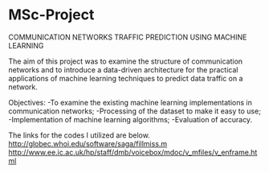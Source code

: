 # MSc-Project
COMMUNICATION NETWORKS TRAFFIC PREDICTION USING MACHINE LEARNING

The aim of this project was to examine the structure of communication networks and to introduce a data-driven architecture for the practical applications of machine learning techniques to predict data traffic on a network. 

Objectives:
-To examine the existing machine learning implementations in communication networks;
-Processing of the dataset to make it easy to use; 
-Implementation of machine learning algorithms;
-Evaluation of accuracy.

The links for the codes I utilized are below.
http://globec.whoi.edu/software/saga/fillmiss.m
http://www.ee.ic.ac.uk/hp/staff/dmb/voicebox/mdoc/v_mfiles/v_enframe.html
